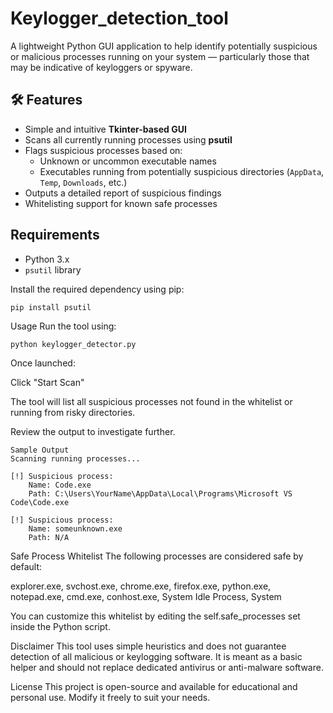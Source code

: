 # Keylogger_detection_tool
A lightweight Python GUI application to help identify potentially suspicious or malicious processes running on your system — particularly those that may be indicative of keyloggers or spyware.

## 🛠 Features

- Simple and intuitive **Tkinter-based GUI**
- Scans all currently running processes using **psutil**
- Flags suspicious processes based on:
  - Unknown or uncommon executable names
  - Executables running from potentially suspicious directories (`AppData`, `Temp`, `Downloads`, etc.)
- Outputs a detailed report of suspicious findings
- Whitelisting support for known safe processes

## Requirements

- Python 3.x
- `psutil` library

Install the required dependency using pip:

```
pip install psutil
```
Usage
Run the tool using:
```
python keylogger_detector.py
```
Once launched:

Click "Start Scan"

The tool will list all suspicious processes not found in the whitelist or running from risky directories.

Review the output to investigate further.
```
Sample Output
Scanning running processes...

[!] Suspicious process:
    Name: Code.exe
    Path: C:\Users\YourName\AppData\Local\Programs\Microsoft VS Code\Code.exe

[!] Suspicious process:
    Name: someunknown.exe
    Path: N/A
```
Safe Process Whitelist
The following processes are considered safe by default:

explorer.exe, svchost.exe, chrome.exe, firefox.exe, python.exe, notepad.exe, cmd.exe, conhost.exe, System Idle Process, System

You can customize this whitelist by editing the self.safe_processes set inside the Python script.

Disclaimer
This tool uses simple heuristics and does not guarantee detection of all malicious or keylogging software. It is meant as a basic helper and should not replace dedicated antivirus or anti-malware software.

License
This project is open-source and available for educational and personal use. Modify it freely to suit your needs.
